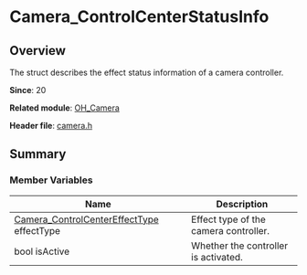 # Camera_ControlCenterStatusInfo
<!--Kit: Camera Kit-->
<!--Subsystem: Multimedia-->
<!--Owner: @qano-->
<!--Designer: @leo_ysl-->
<!--Tester: @xchaosioda-->
<!--Adviser: @zengyawen-->

## Overview

The struct describes the effect status information of a camera controller.

**Since**: 20

**Related module**: [OH_Camera](capi-oh-camera.md)

**Header file**: [camera.h](capi-camera-h.md)

## Summary

### Member Variables

| Name| Description|
| -- | -- |
| [Camera_ControlCenterEffectType](capi-camera-h.md#camera_controlcentereffecttype) effectType | Effect type of the camera controller.|
| bool isActive | Whether the controller is activated.|
